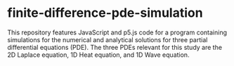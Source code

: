# finite-difference-pde-simulation
This repository features JavaScript and p5.js code for a program containing simulations for the numerical and analytical solutions for three partial differential equations (PDE). The three PDEs relevant for this study are the 2D Laplace equation, 1D Heat equation, and 1D Wave equation.
